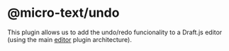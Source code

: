 # @micro-text/undo

This plugin allows us to add the undo/redo funcionality to a Draft.js editor (using the main [editor](../editor) plugin architecture).